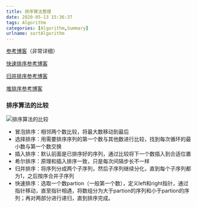 ```yaml
---
title: 排序算法整理
date: 2020-05-13 15:36:37
tags: Algorithm
categories: [Algorithm,Summary]
urlname: sortAlgorithm
---
```


[参考博客](https://www.cnblogs.com/ll409546297/p/10956960.html)（非常详细）

[快速排序参考博客](https://blog.csdn.net/IBLiplus/article/details/81056945)

[归并排序参考博客](https://blog.csdn.net/qq_36442947/article/details/81612870)

[堆排序参考博客](https://blog.csdn.net/TangXiaoPang/article/details/87896297)

### 排序算法的比较

![排序算法的比较](https://pic.rmb.bdstatic.com/bjh/4b7db2324210849024eb9192f4de6fa6.png)

- 冒泡排序：相邻两个数比较，将最大数移动到最后
- 选择排序：用需要排序序列的第一个数与其他数进行比较，找到每次循环的最小数与第一个数交换
- 插入排序：默认前面是已排序好的序列，通过比较将下一个数插入到合适位置
- 希尔排序：原理和插入排序一致，只是每次间隔步长不一样
- 归并排序：将序列分成两个子序列，然后子序列继续分化，直到每个子序列都为1，之后按序合并子序列
- 快速排序：选取一个数partion（一般第一个数），定义left和right指针，通过指针移动，直至指针相遇，将数组分为大于partion的序列和小于partion的序列；再对两部分进行递归，直到排序完成。
